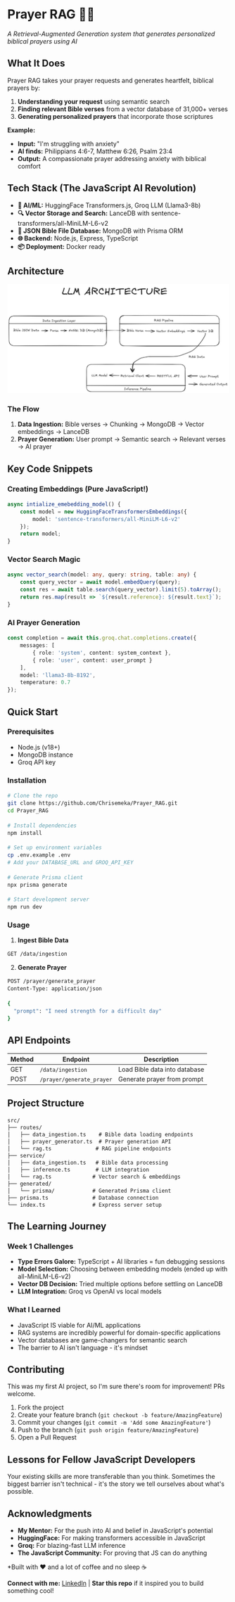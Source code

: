# Prayer RAG 🙏✨

*A Retrieval-Augmented Generation system that generates personalized biblical prayers using AI*

## What It Does

Prayer RAG takes your prayer requests and generates heartfelt, biblical prayers by:
1. **Understanding your request** using semantic search
2. **Finding relevant Bible verses** from a vector database of 31,000+ verses  
3. **Generating personalized prayers** that incorporate those scriptures

**Example:**
- **Input:** "I'm struggling with anxiety"
- **AI finds:** Philippians 4:6-7, Matthew 6:26, Psalm 23:4
- **Output:** A compassionate prayer addressing anxiety with biblical comfort

## Tech Stack (The JavaScript AI Revolution)

- **🧠 AI/ML:** HuggingFace Transformers.js, Groq LLM (Llama3-8b)
- **🔍 Vector Storage and Search:** LanceDB with sentence-transformers/all-MiniLM-L6-v2
- **💾 JSON Bible File Database:** MongoDB with Prisma ORM
- **🌐 Backend:** Node.js, Express, TypeScript
- **📦 Deployment:** Docker ready

## Architecture
![Logo](./images/WhatsApp%20Image%202025-07-07%20at%2022.33.02_2ca09f2a.jpg)

### The Flow
1. **Data Ingestion:** Bible verses → Chunking → MongoDB → Vector embeddings → LanceDB
2. **Prayer Generation:** User prompt → Semantic search → Relevant verses → AI prayer

## Key Code Snippets

### Creating Embeddings (Pure JavaScript!)
```typescript
async intialize_emebedding_model() {
    const model = new HuggingFaceTransformersEmbeddings({ 
        model: 'sentence-transformers/all-MiniLM-L6-v2' 
    });
    return model;
}
```

### Vector Search Magic
```typescript
async vector_search(model: any, query: string, table: any) {
    const query_vector = await model.embedQuery(query);
    const res = await table.search(query_vector).limit(5).toArray();
    return res.map(result => `${result.reference}: ${result.text}`);
}
```

### AI Prayer Generation
```typescript
const completion = await this.groq.chat.completions.create({
    messages: [
        { role: 'system', content: system_context },
        { role: 'user', content: user_prompt }
    ],
    model: 'llama3-8b-8192',
    temperature: 0.7
});
```

## Quick Start

### Prerequisites
- Node.js (v18+)
- MongoDB instance
- Groq API key

### Installation
```bash
# Clone the repo
git clone https://github.com/Chrisemeka/Prayer_RAG.git
cd Prayer_RAG

# Install dependencies
npm install

# Set up environment variables
cp .env.example .env
# Add your DATABASE_URL and GROQ_API_KEY

# Generate Prisma client
npx prisma generate

# Start development server
npm run dev
```

### Usage

1. **Ingest Bible Data**
```bash
GET /data/ingestion
```

2. **Generate Prayer**
```bash
POST /prayer/generate_prayer
Content-Type: application/json

{
  "prompt": "I need strength for a difficult day"
}
```

## API Endpoints

| Method | Endpoint | Description |
|--------|----------|-------------|
| GET | `/data/ingestion` | Load Bible data into database |
| POST | `/prayer/generate_prayer` | Generate prayer from prompt |

## Project Structure

```
src/
├── routes/
│   ├── data_ingestion.ts    # Bible data loading endpoints
│   ├── prayer_generator.ts  # Prayer generation API
│   └── rag.ts              # RAG pipeline endpoints
├── service/
│   ├── data_ingestion.ts   # Bible data processing
│   ├── inference.ts        # LLM integration
│   └── rag.ts             # Vector search & embeddings
├── generated/
│   └── prisma/            # Generated Prisma client
├── prisma.ts              # Database connection
└── index.ts               # Express server setup
```

## The Learning Journey

### Week 1 Challenges
- **Type Errors Galore:** TypeScript + AI libraries = fun debugging sessions
- **Model Selection:** Choosing between embedding models (ended up with all-MiniLM-L6-v2)
- **Vector DB Decision:** Tried multiple options before settling on LanceDB
- **LLM Integration:** Groq vs OpenAI vs local models

### What I Learned
- JavaScript IS viable for AI/ML applications
- RAG systems are incredibly powerful for domain-specific applications
- Vector databases are game-changers for semantic search
- The barrier to AI isn't language - it's mindset

## Contributing

This was my first AI project, so I'm sure there's room for improvement! PRs welcome.

1. Fork the project
2. Create your feature branch (`git checkout -b feature/AmazingFeature`)
3. Commit your changes (`git commit -m 'Add some AmazingFeature'`)
4. Push to the branch (`git push origin feature/AmazingFeature`)
5. Open a Pull Request

## Lessons for Fellow JavaScript Developers

Your existing skills are more transferable than you think. Sometimes the biggest barrier isn't technical - it's the story we tell ourselves about what's possible.

## Acknowledgments

- **My Mentor:** For the push into AI and belief in JavaScript's potential
- **HuggingFace:** For making transformers accessible in JavaScript
- **Groq:** For blazing-fast LLM inference
- **The JavaScript Community:** For proving that JS can do anything


*Built with ❤️ and a lot of coffee and no sleep ☕️

**Connect with me:** [LinkedIn](linkedin.com/in/chukwuemeka-anyanwu-14a4921a0) | **Star this repo** if it inspired you to build something cool!
